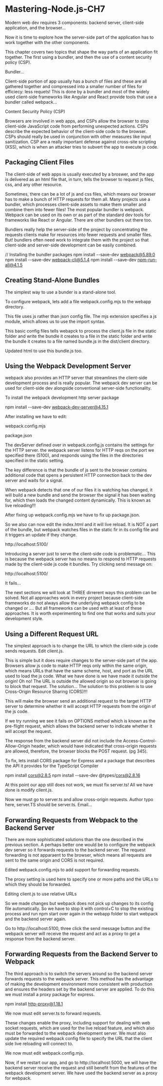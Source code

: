 # Mastering-Node.js-CH7

Modern web dev requires 3 components: backend server, client-side application, and the browser...

Now it is time to explore how the server-side part of the application has to work together with the other components.

This chapter covers two topics that shape the way parts of an application fit together. The first using a bundler, and then the use of a content security policy (CSP).

Bundler...

Client-side portion of app usually has a bunch of files and these are all gathered together and compressed into a smaller number of files for efficiecy: less requets! This is done by a bundler and most of the widely used client-side frameworks like Angular and React provide tools that use a bundler called webpack...

Content Security Policy (CSP)

Browsers are involved in web apps, and CSPs allow the browser to stop client-side JavaScript code from performing unexpected actions. CSPs describe the expected behavior of the client-side code to the browser. CSPs should really be used in conjunction with other measures like input sanitization. CSP are a really important defense against cross-site scripting (XSS), which is when an attacker tries to subvert the app to execute js code.

## Packaging Client Files

The client-side of web apps is usually executed by a broswer, and the app is delivered as an html file that, in turn, tells the browser to request js files, css, and any other resource.

Sometimes, there can be a lot of js and css files, which means our browser has to make a bunch of HTTP requests for them all. Many projects use a bundler, which processes client-side assets to make them smaller and combine them into fewer files! The most popular bundler is webpack. Webpack can be used on its own or as part of the standard dev tools for frameworks like React or Angular. There are other bundlers out there too.

Bundlers really help the server-side of the project by concentrating the requests clients make for resources into fewer requests and smaller files. But! bundlers often need work to integrate  them with the project so that client-side and server-side development can be easily combined.

// Installing the bundler packages
npm install --save-dev webpack@5.89.0
npm install --save-dev webpack-cli@5.1.4
npm install --save-dev npm-run-all@4.1.5

## Creating Stand-Alone Bundles

The simplest way to use a bunder is a stand-alone tool.

To configure webpack, lets add a file webpack.config.mjs to the webapp directory.

This file uses js rather than json config file. The mjs extension specifies a js module, which allows us to use the import syntax.

This basic config files tells webapck to process the client.js file in the static folder and write the bundle it creates to a file in the static folder and write the bundle it creates to a file named bundle.js in the dist/client directory.

Updated html to use this bundle.js too.

## Using the Webpack Development Server

webpack also provides an HTTP server that streamlines the client-side development process and is really popular. 
The webpack dev server can be used for client-side dev alongside conventional server-side functionality.

To install the webpack development http server package

npm install --save-dev webpack-dev-server@4.15.1

After installing we have to edit:

webpack.config.mjs

package.json


The devServer defined over in webpack.config.js contains the settings for the HTTP server. the webpack server listens for HTTP reqs on the port we specified there (5100), and responds using the files in the directories specified in the static setting.

The key difference is that the bundle of js sent to the browser contains additional code that opens a persistent HTTP connection back to the dev server and waits for a signal.

When webpack detects that one of our files it is watching has changed, it will build a new bundle and send the browser the signal it has been waiting for, which then loads the changed content dynamically. This is known as live reloading!!!

After fixing up webpack.config.mjs we have to fix up package.json.

So we also can now edit the index.html and it will live reload. It is NOT a part of the bundle, but webpack watches files in the static fir in its config file and it triggers an update if they change.

http://localhost:5100/

Introducing a server just to serve the client-side code is problematic... This is because the webpack server has no means to respond to HTTP requests made by the client-side js code it bundles. Try clicking send message on:

http://localhost:5100/

It fails...

The next sections we will look at THREE dirrerent ways this problem can be solved. Not all approaches work in every project because client-side frameworks do not always allow the underlying webpack config to be changed or .... But all frameworks can be used with at least of these approaches. It is worth experimenting to find one that works and suits your development style.

## Using a Different Request URL
The simplest approach is to change the URL to which the client-side js code sends requests. Edit client.js.

This is simple but it does require changes to the server-side part of the app. Browsers allow js code to make HTTP reqs only within the same origin, which means URLs that have the same scheme, host, and port as the URL used to load the js code. What we have done is we have made it outside the origin! Oh no! The URL is outside the allowed origin so out browser is going to block that request. The solution... The solution to this problem is to use Cross-Origin Resource Sharing (CORS)!!!

This will make the browser send an additional request to the target HTTP server to determine whether it will accept HTTP requests from the origin of the js code.

If we try running we see it fails on OPTIONS method which is known as the pre-flight request, which allows the backend server to indicate whether it will accept the request.

The response from the backend server did not include the Access-Control-Allow-Origin header, which would have indicated that cross-origin requests are allowed, therefore, the browser blocks the POST request. (pg 345).

To fix, lets install CORS package for Express and a package that describes the API it provides for the TypeScript Compiler

npm install cors@2.8.5
npm install --save-dev @types/cors@2.8.16

At this point our app still does not work, we must fix server.ts! All we have done is modify cilent.js.

Now we must go to server.ts and allow cross-origin requests.
Author typo here, server.TS should be server.ts. Email...

## Forwarding Requests from Webpack to the Backend Server

There are more sophisticated solutions than the one described in the previous section. A perhaps better one would be to configure the webpack dev server so it forwards requests to the backend server. The request forwarding is not apparaent to the browser, which means all requests are sent to the same origin and CORS is not required.

Edited webpack.config.mjs to add support for forwarding requests.

The proxy setting is used here to specify one or more paths and the URLs to which they should be forwarded.

Editing client.js to use relative URLs

So we made changes but webpack does not pick up changes to its config file automatically. So we have to stop it with control+C to stop the existing process and run npm start over again in the webapp folder to start webpack and the backend server again.

Go to http://localhost:5100, three click the send message button and the webpack server will receive the request and act as a proxy to get a response from the backend server.

## Forwarding Requests from the Backend Server to Webpack
The third approach is to switch the servers around so the backend server forwards requests to the webpack server. This method has the advantage of making the development environment more consistent with production and ensures the headers set by the backend server are applied. To do this we must install a proxy package for express.

npm install http-proxy@1.18.1

We now must edit server.ts to forward requests.

These changes enable the proxy, including support for dealing with web socket requests, which are used for the live reload feature, and which also must be forwarded to the webpack development server. We must also  update the required webpack config file to specify the URL that the client side live reloading will connect to.

We now must edit webpack.config.mjs.

Now, if we restart our app, and go to http://localhost:5000, we will have the backend server receive the request and still benefit from the features of the webpack development server.
We have used the backend server as a proxy for webpack.